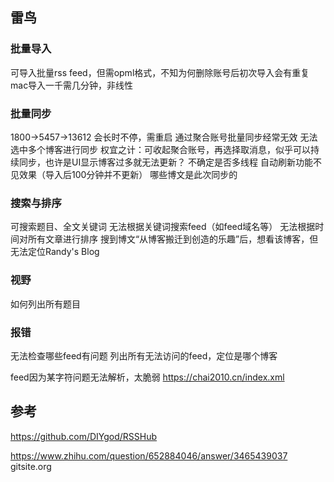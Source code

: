 ## 雷鸟

### 批量导入
可导入批量rss feed，但需opml格式，不知为何删除账号后初次导入会有重复
mac导入一千需几分钟，非线性

### 批量同步
1800->5457->13612
会长时不停，需重启
通过聚合账号批量同步经常无效
无法选中多个博客进行同步
权宜之计：可收起聚合账号，再选择取消息，似乎可以持续同步，也许是UI显示博客过多就无法更新？
不确定是否多线程
自动刷新功能不见效果（导入后100分钟并不更新）
哪些博文是此次同步的

### 搜索与排序
可搜索题目、全文关键词
无法根据关键词搜索feed（如feed域名等）
无法根据时间对所有文章进行排序
搜到博文“从博客搬迁到创造的乐趣”后，想看该博客，但无法定位Randy's Blog

### 视野

如何列出所有题目

### 报错
无法检查哪些feed有问题
列出所有无法访问的feed，定位是哪个博客

feed因为某字符问题无法解析，太脆弱
https://chai2010.cn/index.xml

## 参考

https://github.com/DIYgod/RSSHub

https://www.zhihu.com/question/652884046/answer/3465439037
gitsite.org